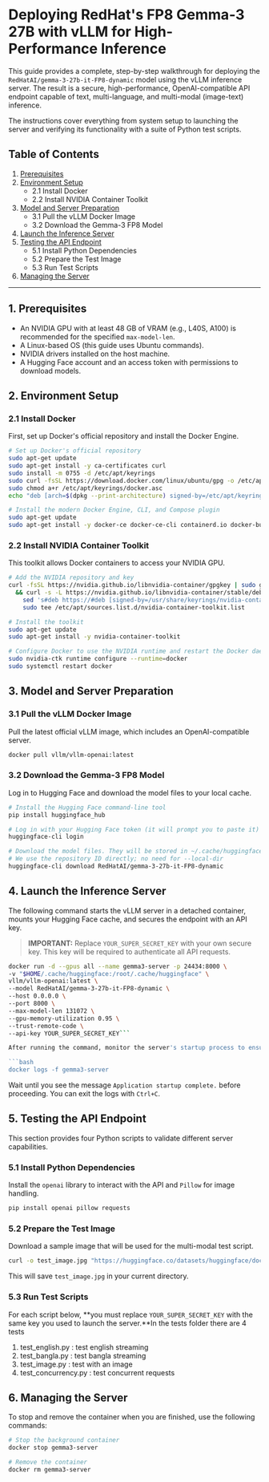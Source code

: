 # Deploying RedHat's FP8 Gemma-3 27B with vLLM for High-Performance Inference

This guide provides a complete, step-by-step walkthrough for deploying the `RedHatAI/gemma-3-27b-it-FP8-dynamic` model using the vLLM inference server. The result is a secure, high-performance, OpenAI-compatible API endpoint capable of text, multi-language, and multi-modal (image-text) inference.

The instructions cover everything from system setup to launching the server and verifying its functionality with a suite of Python test scripts.

## Table of Contents
1.  [Prerequisites](#1-prerequisites)
2.  [Environment Setup](#2-environment-setup)
    - 2.1 Install Docker
    - 2.2 Install NVIDIA Container Toolkit
3.  [Model and Server Preparation](#3-model-and-server-preparation)
    - 3.1 Pull the vLLM Docker Image
    - 3.2 Download the Gemma-3 FP8 Model
4.  [Launch the Inference Server](#4-launch-the-inference-server)
5.  [Testing the API Endpoint](#5-testing-the-api-endpoint)
    - 5.1 Install Python Dependencies
    - 5.2 Prepare the Test Image
    - 5.3 Run Test Scripts
6.  [Managing the Server](#6-managing-the-server)

---

## 1. Prerequisites

-   An NVIDIA GPU with at least 48 GB of VRAM (e.g., L40S, A100) is recommended for the specified `max-model-len`.
-   A Linux-based OS (this guide uses Ubuntu commands).
-   NVIDIA drivers installed on the host machine.
-   A Hugging Face account and an access token with permissions to download models.

## 2. Environment Setup

### 2.1 Install Docker
First, set up Docker's official repository and install the Docker Engine.

```bash
# Set up Docker's official repository
sudo apt-get update
sudo apt-get install -y ca-certificates curl
sudo install -m 0755 -d /etc/apt/keyrings
sudo curl -fsSL https://download.docker.com/linux/ubuntu/gpg -o /etc/apt/keyrings/docker.asc
sudo chmod a+r /etc/apt/keyrings/docker.asc
echo "deb [arch=$(dpkg --print-architecture) signed-by=/etc/apt/keyrings/docker.asc] https://download.docker.com/linux/ubuntu $(lsb_release -cs) stable" | sudo tee /etc/apt/sources.list.d/docker.list > /dev/null

# Install the modern Docker Engine, CLI, and Compose plugin
sudo apt-get update
sudo apt-get install -y docker-ce docker-ce-cli containerd.io docker-buildx-plugin docker-compose-plugin
```

### 2.2 Install NVIDIA Container Toolkit
This toolkit allows Docker containers to access your NVIDIA GPU.

```bash
# Add the NVIDIA repository and key
curl -fsSL https://nvidia.github.io/libnvidia-container/gpgkey | sudo gpg --dearmor -o /usr/share/keyrings/nvidia-container-toolkit-keyring.gpg \
  && curl -s -L https://nvidia.github.io/libnvidia-container/stable/deb/nvidia-container-toolkit.list | \
    sed 's#deb https://#deb [signed-by=/usr/share/keyrings/nvidia-container-toolkit-keyring.gpg] https://#g' | \
    sudo tee /etc/apt/sources.list.d/nvidia-container-toolkit.list

# Install the toolkit
sudo apt-get update
sudo apt-get install -y nvidia-container-toolkit

# Configure Docker to use the NVIDIA runtime and restart the Docker daemon
sudo nvidia-ctk runtime configure --runtime=docker
sudo systemctl restart docker
```

## 3. Model and Server Preparation

### 3.1 Pull the vLLM Docker Image
Pull the latest official vLLM image, which includes an OpenAI-compatible server.

```bash
docker pull vllm/vllm-openai:latest
```

### 3.2 Download the Gemma-3 FP8 Model
Log in to Hugging Face and download the model files to your local cache.

```bash
# Install the Hugging Face command-line tool
pip install huggingface_hub

# Log in with your Hugging Face token (it will prompt you to paste it)
huggingface-cli login

# Download the model files. They will be stored in ~/.cache/huggingface/
# We use the repository ID directly; no need for --local-dir
huggingface-cli download RedHatAI/gemma-3-27b-it-FP8-dynamic
```

## 4. Launch the Inference Server

The following command starts the vLLM server in a detached container, mounts your Hugging Face cache, and secures the endpoint with an API key.

> **IMPORTANT:** Replace `YOUR_SUPER_SECRET_KEY` with your own secure key. This key will be required to authenticate all API requests.

```bash
docker run -d --gpus all --name gemma3-server -p 24434:8000 \
-v "$HOME/.cache/huggingface:/root/.cache/huggingface" \
vllm/vllm-openai:latest \
--model RedHatAI/gemma-3-27b-it-FP8-dynamic \
--host 0.0.0.0 \
--port 8000 \
--max-model-len 131072 \
--gpu-memory-utilization 0.95 \
--trust-remote-code \
--api-key YOUR_SUPER_SECRET_KEY```

After running the command, monitor the server's startup process to ensure it loads correctly.

```bash
docker logs -f gemma3-server
```
Wait until you see the message `Application startup complete.` before proceeding. You can exit the logs with `Ctrl+C`.

## 5. Testing the API Endpoint

This section provides four Python scripts to validate different server capabilities.

### 5.1 Install Python Dependencies
Install the `openai` library to interact with the API and `Pillow` for image handling.

```bash
pip install openai pillow requests
```

### 5.2 Prepare the Test Image
Download a sample image that will be used for the multi-modal test script.

```bash
curl -o test_image.jpg "https://huggingface.co/datasets/huggingface/documentation-images/resolve/main/pipeline-cat-chonk.jpeg"
```
This will save `test_image.jpg` in your current directory.

### 5.3 Run Test Scripts

For each script below, **you must replace `YOUR_SUPER_SECRET_KEY` with the same key you used to launch the server.**In the tests folder there are 4 tests
1. test_english.py : test english streaming 
2. test_bangla.py : test bangla streaming 
3. test_image.py : test with an image 
4. test_concurrency.py : test concurrent requests

## 6. Managing the Server

To stop and remove the container when you are finished, use the following commands:

```bash
# Stop the background container
docker stop gemma3-server

# Remove the container
docker rm gemma3-server
```